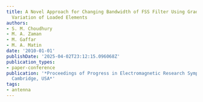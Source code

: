 ```yaml
---
title: A Novel Approach for Changing Bandwidth of FSS Filter Using Gradual Circumferential
  Variation of Loaded Elements
authors:
- S. M. Choudhury
- M. A. Zaman
- M. Gaffar
- M. A. Matin
date: '2010-01-01'
publishDate: '2025-04-02T23:12:15.096068Z'
publication_types:
- paper-conference
publication: '*Proceedings of Progress in Electromagnetic Research Symposium PIERS,
  Cambridge, USA*'
tags:
- antenna
---
```

